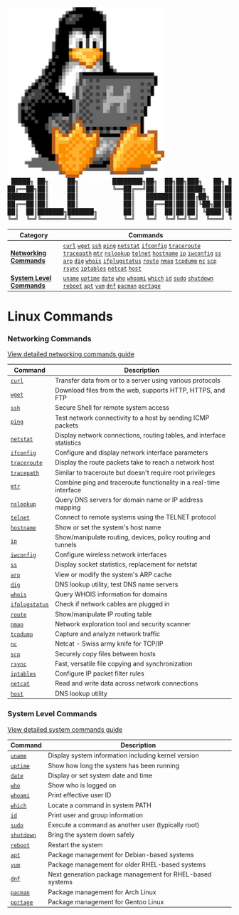 <div style="display: flex; flex-direction:column; align-items: start;">
    <img src="linux-mascot.gif" alt="Linux Mascot Falling" style="width: 70%;">
    <pre style="width: 100%; margin: 0; font-family: monospace; line-height: 1.2; font-size: 14px; background: transparent; padding: 0; border: none;">
 █████╗ ██╗     ██╗         ████████╗██╗  ██╗██╗███╗   ██╗ ██████╗ ███████╗        ██╗     ██╗███╗   ██╗██╗   ██╗██╗  ██╗
██╔══██╗██║     ██║         ╚══██╔══╝██║  ██║██║████╗  ██║██╔════╝ ██╔════╝        ██║     ██║████╗  ██║██║   ██║╚██╗██╔╝
███████║██║     ██║            ██║   ███████║██║██╔██╗ ██║██║  ███╗███████╗        ██║     ██║██╔██╗ ██║██║   ██║ ╚███╔╝ 
██╔══██║██║     ██║            ██║   ██╔══██║██║██║╚██╗██║██║   ██║╚════██║        ██║     ██║██║╚██╗██║██║   ██║ ██╔██╗ 
██║  ██║███████╗███████╗       ██║   ██║  ██║██║██║ ╚████║╚██████╔╝███████║        ███████╗██║██║ ╚████║╚██████╔╝██╔╝ ██╗
╚═╝  ╚═╝╚══════╝╚══════╝       ╚═╝   ╚═╝  ╚═╝╚═╝╚═╝  ╚═══╝ ╚════╝ ╚══════╝        ╚══════╝╚═╝╚═╝  ╚═══╝ ╚═════╝ ╚═╝  ╚═╝</pre>
</div>

| Category | Commands |
|----------|----------|
| [**Networking Commands**](networking.md) | [`curl`](networking.md#curl) [`wget`](networking.md#wget) [`ssh`](networking.md#ssh) [`ping`](networking.md#ping) [`netstat`](networking.md#netstat) [`ifconfig`](networking.md#ifconfig) [`traceroute`](networking.md#traceroute) [`tracepath`](networking.md#tracepath) [`mtr`](networking.md#mtr) [`nslookup`](networking.md#nslookup) [`telnet`](networking.md#telnet) [`hostname`](networking.md#hostname) [`ip`](networking.md#ip) [`iwconfig`](networking.md#iwconfig) [`ss`](networking.md#ss) [`arp`](networking.md#arp) [`dig`](networking.md#dig) [`whois`](networking.md#whois) [`ifplugstatus`](networking.md#ifplugstatus) [`route`](networking.md#route) [`nmap`](networking.md#nmap) [`tcpdump`](networking.md#tcpdump) [`nc`](networking.md#nc) [`scp`](networking.md#scp) [`rsync`](networking.md#rsync) [`iptables`](networking.md#iptables) [`netcat`](networking.md#netcat) [`host`](networking.md#host) |
| [**System Level Commands**](system.md) | [`uname`](system.md#uname) [`uptime`](system.md#uptime) [`date`](system.md#date) [`who`](system.md#who) [`whoami`](system.md#whoami) [`which`](system.md#which) [`id`](system.md#id) [`sudo`](system.md#sudo) [`shutdown`](system.md#shutdown) [`reboot`](system.md#reboot) [`apt`](system.md#apt) [`yum`](system.md#yum) [`dnf`](system.md#dnf) [`pacman`](system.md#pacman) [`portage`](system.md#portage) |

# Linux Commands

### Networking Commands
[View detailed networking commands guide](networking.md)

| Command | Description |
|---------|-------------|
| [`curl`](networking.md#curl) | Transfer data from or to a server using various protocols |
| [`wget`](networking.md#wget) | Download files from the web, supports HTTP, HTTPS, and FTP |
| [`ssh`](networking.md#ssh) | Secure Shell for remote system access |
| [`ping`](networking.md#ping) | Test network connectivity to a host by sending ICMP packets |
| [`netstat`](networking.md#netstat) | Display network connections, routing tables, and interface statistics |
| [`ifconfig`](networking.md#ifconfig) | Configure and display network interface parameters |
| [`traceroute`](networking.md#traceroute) | Display the route packets take to reach a network host |
| [`tracepath`](networking.md#tracepath) | Similar to traceroute but doesn't require root privileges |
| [`mtr`](networking.md#mtr) | Combine ping and traceroute functionality in a real-time interface |
| [`nslookup`](networking.md#nslookup) | Query DNS servers for domain name or IP address mapping |
| [`telnet`](networking.md#telnet) | Connect to remote systems using the TELNET protocol |
| [`hostname`](networking.md#hostname) | Show or set the system's host name |
| [`ip`](networking.md#ip) | Show/manipulate routing, devices, policy routing and tunnels |
| [`iwconfig`](networking.md#iwconfig) | Configure wireless network interfaces |
| [`ss`](networking.md#ss) | Display socket statistics, replacement for netstat |
| [`arp`](networking.md#arp) | View or modify the system's ARP cache |
| [`dig`](networking.md#dig) | DNS lookup utility, test DNS name servers |
| [`whois`](networking.md#whois) | Query WHOIS information for domains |
| [`ifplugstatus`](networking.md#ifplugstatus) | Check if network cables are plugged in |
| [`route`](networking.md#route) | Show/manipulate IP routing table |
| [`nmap`](networking.md#nmap) | Network exploration tool and security scanner |
| [`tcpdump`](networking.md#tcpdump) | Capture and analyze network traffic |
| [`nc`](networking.md#nc) | Netcat - Swiss army knife for TCP/IP |
| [`scp`](networking.md#scp) | Securely copy files between hosts |
| [`rsync`](networking.md#rsync) | Fast, versatile file copying and synchronization |
| [`iptables`](networking.md#iptables) | Configure IP packet filter rules |
| [`netcat`](networking.md#netcat) | Read and write data across network connections |
| [`host`](networking.md#host) | DNS lookup utility |

### System Level Commands
[View detailed system commands guide](system.md)

| Command | Description |
|---------|-------------|
| [`uname`](system.md#uname) | Display system information including kernel version |
| [`uptime`](system.md#uptime) | Show how long the system has been running |
| [`date`](system.md#date) | Display or set system date and time |
| [`who`](system.md#who) | Show who is logged on |
| [`whoami`](system.md#whoami) | Print effective user ID |
| [`which`](system.md#which) | Locate a command in system PATH |
| [`id`](system.md#id) | Print user and group information |
| [`sudo`](system.md#sudo) | Execute a command as another user (typically root) |
| [`shutdown`](system.md#shutdown) | Bring the system down safely |
| [`reboot`](system.md#reboot) | Restart the system |
| [`apt`](system.md#apt) | Package management for Debian-based systems |
| [`yum`](system.md#yum) | Package management for older RHEL-based systems |
| [`dnf`](system.md#dnf) | Next generation package management for RHEL-based systems |
| [`pacman`](system.md#pacman) | Package management for Arch Linux |
| [`portage`](system.md#portage) | Package management for Gentoo Linux |






